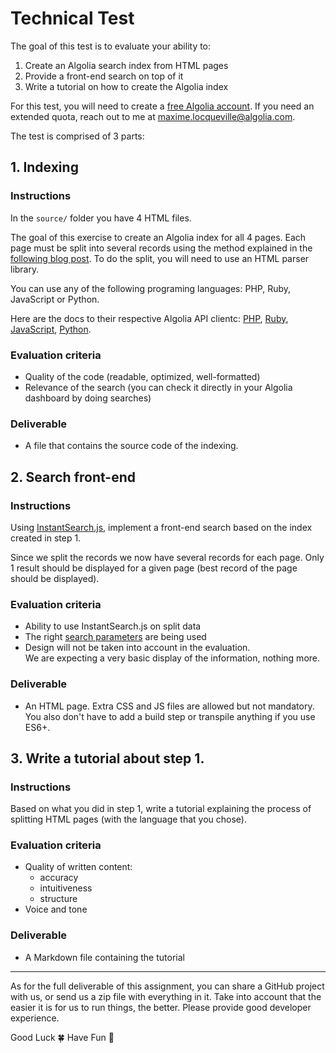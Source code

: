 # Technical Test

The goal of this test is to evaluate your ability to:

1. Create an Algolia search index from HTML pages
2. Provide a front-end search on top of it
3. Write a tutorial on how to create the Algolia index

For this test, you will need to create a [free Algolia account](https://www.algolia.com/users/sign_up).
If you need an extended quota, reach out to me at maxime.locqueville@algolia.com.

The test is comprised of 3 parts:

## 1. Indexing

### Instructions

In the `source/` folder you have 4 HTML files. 

The goal of this exercise to create an Algolia index for all 4 pages.
Each page must be split into several records using the method explained
in the [following blog post](https://blog.algolia.com/how-to-build-a-helpful-search-for-technical-documentation-the-laravel-example/).
To do the split, you will need to use an HTML parser library.

You can use any of the following programing languages: PHP, Ruby, JavaScript or Python.

Here are the docs to their respective Algolia API clientc:
[PHP](https://www.algolia.com/doc/api-client/php/getting-started/), [Ruby](https://www.algolia.com/doc/api-client/ruby/getting-started/), [JavaScript](https://www.algolia.com/doc/api-client/javascript/getting-started/), [Python](https://www.algolia.com/doc/api-client/python/getting-started/).

### Evaluation criteria

- Quality of the code (readable, optimized, well-formatted)
- Relevance of the search (you can check it directly in your Algolia dashboard by doing searches)

### Deliverable

- A file that contains the source code of the indexing. 

## 2. Search front-end

### Instructions

Using [InstantSearch.js](https://community.algolia.com/instantsearch.js/v2/),
implement a front-end search based on the index created in step 1.

Since we split the records we now have several records for each page.
Only 1 result should be displayed for a given page (best record of the page should be displayed).  

### Evaluation criteria

- Ability to use InstantSearch.js on split data
- The right [search parameters](https://www.algolia.com/doc/api-reference/search-api-parameters/) are being used
- Design will not be taken into account in the evaluation.  
  We are expecting a very basic display of the information, nothing more.

### Deliverable

- An HTML page. Extra CSS and JS files are allowed but not mandatory. You also don't have to add a build step or transpile anything if you use ES6+.

## 3. Write a tutorial about step 1.

### Instructions

Based on what you did in step 1, write a tutorial explaining the process of splitting
HTML pages (with the language that you chose).

### Evaluation criteria

- Quality of written content:
    - accuracy
    - intuitiveness
    - structure
- Voice and tone

### Deliverable

- A Markdown file containing the tutorial

---

As for the full deliverable of this assignment, you can share a GitHub project with us, or send us
a zip file with everything in it. Take into account that the easier it is for us to run things, the better. Please provide good developer experience.

Good Luck 🍀 Have Fun 🎉
